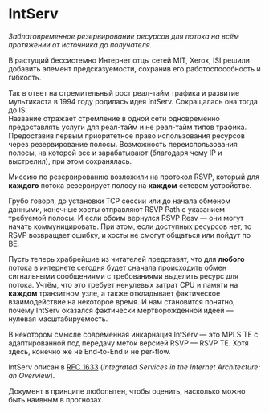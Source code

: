 # IntServ

_Заблаговременное резервирование ресурсов для потока на всём протяжении от источника до получателя._  

В растущий бессистемно Интернет отцы сетей MIT, Xerox, ISI решили добавить элемент предсказуемости, сохранив его работоспособность и гибкость.  

Так в ответ на стремительный рост реал-тайм трафика и развитие мультикаста в 1994 году родилась идея IntServ. Сокращалась она тогда до IS.  
Название отражает стремление в одной сети одновременно предоставлять услуги для реал-тайм и не реал-тайм типов трафика. Предоставив первым приоритетное право использования ресурсов через резервирование полосы. Возможность переиспользования полосы, на которой все и зарабатывают (благодаря чему IP и выстрелил), при этом сохранялась.

Миссию по резервированию возложили на протокол RSVP, который для **каждого** потока резервирует полосу на **каждом** сетевом устройстве.  

Грубо говоря, до установки TCP сессии или до начала обменом данными, конечные хосты отправляют RSVP Path с указанием требуемой полосы. И если обоим вернулся RSVP Resv — они могут начать коммуницировать. При этом, если доступных ресурсов нет, то RSVP возвращает ошибку, и хосты не смогут общаться или пойдут по BE.

Пусть теперь храбрейшие из читателей представят, что для **любого** потока в интернете сегодня будет сначала происходить обмен сигнальными сообщениями с требованиями выделить ресурс для потока. Учтём, что это требует ненулевых затрат CPU и памяти на **каждом** транзитном узле, а также откладывает фактическое взаимодействие на некоторое время. И нам становится понятно, почему IntServ оказался фактически мертворожденной идеей — нулевая масштабируемость.  

В некотором смысле современная инкарнация IntServ — это MPLS TE с адаптированной под передачу меток версией RSVP — RSVP TE. Хотя здесь, конечно же не End-to-End и не per-flow.

IntServ описан в [RFC 1633](https://tools.ietf.org/html/rfc1633) \(_Integrated Services in the Internet Architecture: an Overview_\).  

Документ в принципе любопытен, чтобы оценить, насколько можно быть наивным в прогнозах.

